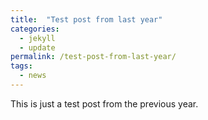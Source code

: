 ```yaml
---
title:  "Test post from last year"
categories:
  - jekyll
  - update
permalink: /test-post-from-last-year/
tags:
  - news
---
```


This is just a test post from the previous year.
